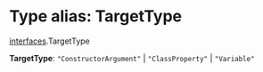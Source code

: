 # Type alias: TargetType

[interfaces](/auto-docs/fixed-layout-editor/modules/interfaces.md).TargetType

**TargetType**: `"ConstructorArgument"` | `"ClassProperty"` | `"Variable"`

